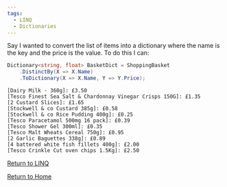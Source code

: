 ```yaml
---
tags:
  - LINQ
  - Dictionaries
---
```

Say I wanted to convert the list of items into a dictionary where the name is the key and the price is the value. To do this I can:
```C#
Dictionary<string, float> BasketDict = ShoppingBasket
	.DistinctBy(X => X.Name)
	.ToDictionary(X => X.Name, Y => Y.Price);
```

```
[Dairy Milk - 360g]: £3.50
[Tesco Finest Sea Salt & Chardonnay Vinegar Crisps 150G]: £1.35
[2 Custard Slices]: £1.65
[Stockwell & co Custard 385g]: £0.58
[Stockwell & co Rice Pudding 400g]: £0.25
[Tesco Paracetamol 500mg 16 pack]: £0.39
[Tesco Shower Gel 300ml]: £0.35
[Tesco Malt Wheats Cereal 750g]: £0.95
[2 Garlic Baguettes 338g]: £0.89
[4 battered white fish fillets 400g]: £2.00
[Tesco Crinkle Cut oven chips 1.5Kg]: £2.50
```

[Return to LINQ](_LINQ)

[Return to Home](Home)
